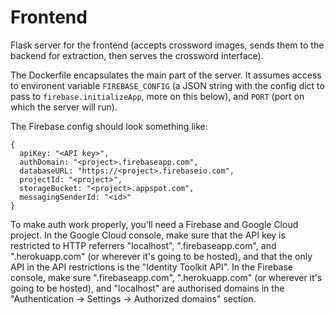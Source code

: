 # Frontend

Flask server for the frontend (accepts crossword images, sends them to the backend for
extraction, then serves the crossword interface).

The Dockerfile encapsulates the main part of the server. It assumes access to environent variable
`FIREBASE_CONFIG` (a JSON string with the config dict to pass to `firebase.initializeApp`, more on
this below), and `PORT` (port on which the server will run).

The Firebase config should look something like:
```
{
  apiKey: "<API key>",
  authDomain: "<project>.firebaseapp.com",
  databaseURL: "https://<project>.firebaseio.com",
  projectId: "<project>",
  storageBucket: "<project>.appspot.com",
  messagingSenderId: "<id>"
}
```

To make auth work properly, you'll need a Firebase and Google Cloud project. In the Google Cloud
console, make sure that the API key is restricted to HTTP referrers "localhost",
"<project>.firebaseapp.com", and "<project>.herokuapp.com" (or wherever it's going to be hosted),
and that the only API in the API restrictions is the "Identity Toolkit API". In the Firebase
console, make sure "<project>.firebaseapp.com", "<project>.herokuapp.com" (or wherever it's going to
be hosted), and "localhost" are authorised domains in the "Authentication -> Settings -> Authorized
domains" section.
